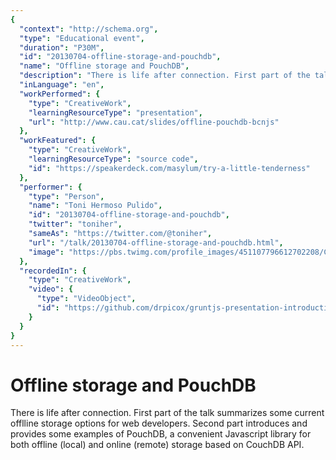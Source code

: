 ```yaml
---
{
  "context": "http://schema.org",
  "type": "Educational event",
  "duration": "P30M",
  "id": "20130704-offline-storage-and-pouchdb",
  "name": "Offline storage and PouchDB",
  "description": "There is life after connection. First part of the talk summarizes some current offlline storage options for web developers. Second part introduces and provides some examples of PouchDB, a convenient Javascript library for both offline (local) and online (remote) storage based on CouchDB API.",
  "inLanguage": "en",
  "workPerformed": {
    "type": "CreativeWork",
    "learningResourceType": "presentation",
    "url": "http://www.cau.cat/slides/offline-pouchdb-bcnjs"
  },
  "workFeatured": {
    "type": "CreativeWork",
    "learningResourceType": "source code",
    "id": "https://speakerdeck.com/masylum/try-a-little-tenderness"
  },
  "performer": {
    "type": "Person",
    "name": "Toni Hermoso Pulido",
    "id": "20130704-offline-storage-and-pouchdb",
    "twitter": "toniher",
    "sameAs": "https://twitter.com/@toniher",
    "url": "/talk/20130704-offline-storage-and-pouchdb.html",
    "image": "https://pbs.twimg.com/profile_images/451107796612702208/CDsEX0oa.jpeg"
  },
  "recordedIn": {
    "type": "CreativeWork",
    "video": {
      "type": "VideoObject",
      "id": "https://github.com/drpicox/gruntjs-presentation-introduction"
    }
  }
}
---
```

# Offline storage and PouchDB

There is life after connection. First part of the talk summarizes some current offlline storage options for web developers. Second part introduces and provides some examples of PouchDB, a convenient Javascript library for both offline (local) and online (remote) storage based on CouchDB API.